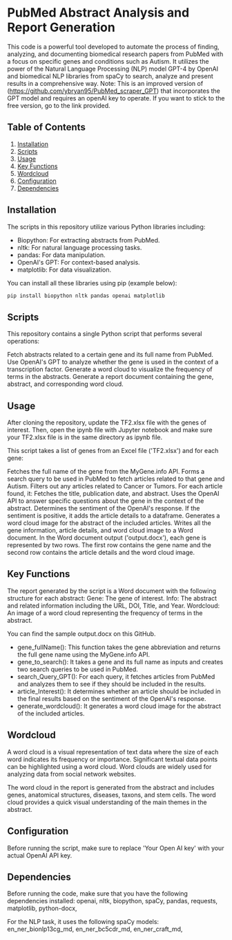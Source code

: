 # PubMed Abstract Analysis and Report Generation

This code is a powerful tool developed to automate the process of finding, analyzing, and documenting biomedical research papers from PubMed with a focus on specific genes and conditions such as Autism. It utilizes the power of the Natural Language Processing (NLP) model GPT-4 by OpenAI and biomedical NLP libraries from spaCy to search, analyze and present results in a comprehensive way.
Note: This is an improved version of (https://github.com/ybryan95/PubMed_scraper_GPT) that incorporates the GPT model and requires an openAI key to operate. If you want to stick to the free version, go to the link provided.

## Table of Contents

1. [Installation](#installation)
2. [Scripts](#scripts)
3. [Usage](#usage)
4. [Key Functions](#key-functions)
5. [Wordcloud](#wordcloud)
6. [Configuration](#configuration)
7. [Dependencies](#dependencies)

## Installation

The scripts in this repository utilize various Python libraries including:

- Biopython: For extracting abstracts from PubMed.
- nltk: For natural language processing tasks.
- pandas: For data manipulation.
- OpenAI's GPT: For context-based analysis.
- matplotlib: For data visualization.

You can install all these libraries using pip (example below):

```bash
pip install biopython nltk pandas openai matplotlib
```

## Scripts
This repository contains a single Python script that performs several operations:

Fetch abstracts related to a certain gene and its full name from PubMed.
Use OpenAI's GPT to analyze whether the gene is used in the context of a transcription factor.
Generate a word cloud to visualize the frequency of terms in the abstracts.
Generate a report document containing the gene, abstract, and corresponding word cloud.

## Usage
After cloning the repository, update the TF2.xlsx file with the genes of interest. Then, open the ipynb file with Jupyter notebook and make sure your TF2.xlsx file is in the same directory as ipynb file.

This script takes a list of genes from an Excel file ('TF2.xlsx') and for each gene:

Fetches the full name of the gene from the MyGene.info API.
Forms a search query to be used in PubMed to fetch articles related to that gene and Autism.
Filters out any articles related to Cancer or Tumors.
For each article found, it:
Fetches the title, publication date, and abstract.
Uses the OpenAI API to answer specific questions about the gene in the context of the abstract.
Determines the sentiment of the OpenAI's response.
If the sentiment is positive, it adds the article details to a dataframe.
Generates a word cloud image for the abstract of the included articles.
Writes all the gene information, article details, and word cloud image to a Word document.
In the Word document output ('output.docx'), each gene is represented by two rows. The first row contains the gene name and the second row contains the article details and the word cloud image.

## Key Functions
The report generated by the script is a Word document with the following structure for each abstract:
Gene: The gene of interest.
Info: The abstract and related information including the URL, DOI, Title, and Year.
Wordcloud: An image of a word cloud representing the frequency of terms in the abstract.

You can find the sample output.docx on this GitHub.

* gene_fullName():
This function takes the gene abbreviation and returns the full gene name using the MyGene.info API.
* gene_to_search():
It takes a gene and its full name as inputs and creates two search queries to be used in PubMed.
* search_Query_GPT():
For each query, it fetches articles from PubMed and analyzes them to see if they should be included in the results.
* article_Interest():
It determines whether an article should be included in the final results based on the sentiment of the OpenAI's response.
* generate_wordcloud():
It generates a word cloud image for the abstract of the included articles.

## Wordcloud
A word cloud is a visual representation of text data where the size of each word indicates its frequency or importance. Significant textual data points can be highlighted using a word cloud. Word clouds are widely used for analyzing data from social network websites.

The word cloud in the report is generated from the abstract and includes genes, anatomical structures, diseases, taxons, and stem cells. The word cloud provides a quick visual understanding of the main themes in the abstract.

## Configuration
Before running the script, make sure to replace 'Your Open AI key' with your actual OpenAI API key.

## Dependencies
Before running the code, make sure that you have the following dependencies installed:
openai,
nltk,
biopython,
spaCy,
pandas,
requests,
matplotlib,
python-docx,

For the NLP task, it uses the following spaCy models:
en_ner_bionlp13cg_md,
en_ner_bc5cdr_md,
en_ner_craft_md,
